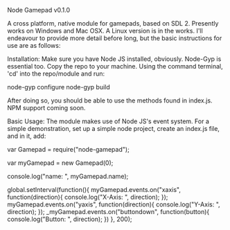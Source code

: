 Node Gamepad v0.1.0

A cross platform, native module for gamepads, based on SDL 2.
Presently works on Windows and Mac OSX. A Linux version is in the works. I'll endeavour to provide more detail before long, but the basic instructions for use are as follows:

Installation:
Make sure you have Node JS installed, obviously. Node-Gyp is essential too.
Copy the repo to your machine. Using the command terminal, 'cd' into the repo/module and run:

node-gyp configure
node-gyp build

After doing so, you should be able to use the methods found in index.js.
NPM support coming soon.

Basic Usage:
The module makes use of Node JS's event system. For a simple demonstration, set up a simple node project, create an index.js file, and in it, add:

var Gamepad = require("node-gamepad");

var myGamepad = new Gamepad(0);

console.log("name: ", myGamepad.name);

global.setInterval(function(){
    myGamepad.events.on("xaxis", function(direction){ console.log("X-Axis: ", direction); });
    myGamepad.events.on("yaxis", function(direction){ console.log("Y-Axis: ", direction); });
    _myGamepad.events.on("buttondown", function(button){ console.log("Button: ", direction); })
}, 200);

